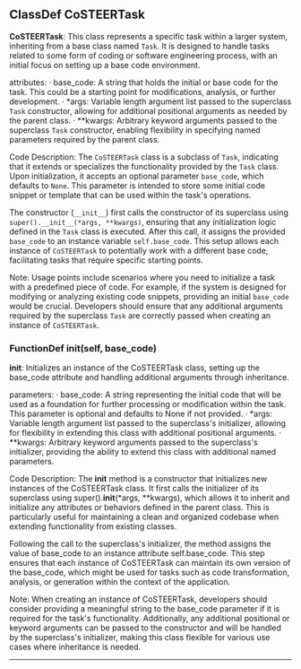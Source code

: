 ## ClassDef CoSTEERTask
**CoSTEERTask**: This class represents a specific task within a larger system, inheriting from a base class named `Task`. It is designed to handle tasks related to some form of coding or software engineering process, with an initial focus on setting up a base code environment.

attributes:
· base_code: A string that holds the initial or base code for the task. This could be a starting point for modifications, analysis, or further development.
· *args: Variable length argument list passed to the superclass `Task` constructor, allowing for additional positional arguments as needed by the parent class.
· **kwargs: Arbitrary keyword arguments passed to the superclass `Task` constructor, enabling flexibility in specifying named parameters required by the parent class.

Code Description: The `CoSTEERTask` class is a subclass of `Task`, indicating that it extends or specializes the functionality provided by the `Task` class. Upon initialization, it accepts an optional parameter `base_code`, which defaults to `None`. This parameter is intended to store some initial code snippet or template that can be used within the task's operations.

The constructor (`__init__`) first calls the constructor of its superclass using `super().__init__(*args, **kwargs)`, ensuring that any initialization logic defined in the `Task` class is executed. After this call, it assigns the provided `base_code` to an instance variable `self.base_code`. This setup allows each instance of `CoSTEERTask` to potentially work with a different base code, facilitating tasks that require specific starting points.

Note: Usage points include scenarios where you need to initialize a task with a predefined piece of code. For example, if the system is designed for modifying or analyzing existing code snippets, providing an initial `base_code` would be crucial. Developers should ensure that any additional arguments required by the superclass `Task` are correctly passed when creating an instance of `CoSTEERTask`.
### FunctionDef __init__(self, base_code)
**__init__**: Initializes an instance of the CoSTEERTask class, setting up the base_code attribute and handling additional arguments through inheritance.

parameters:
· base_code: A string representing the initial code that will be used as a foundation for further processing or modification within the task. This parameter is optional and defaults to None if not provided.
· *args: Variable length argument list passed to the superclass's initializer, allowing for flexibility in extending this class with additional positional arguments.
· **kwargs: Arbitrary keyword arguments passed to the superclass's initializer, providing the ability to extend this class with additional named parameters.

Code Description: The __init__ method is a constructor that initializes new instances of the CoSTEERTask class. It first calls the initializer of its superclass using super().__init__(*args, **kwargs), which allows it to inherit and initialize any attributes or behaviors defined in the parent class. This is particularly useful for maintaining a clean and organized codebase when extending functionality from existing classes.

Following the call to the superclass's initializer, the method assigns the value of base_code to an instance attribute self.base_code. This step ensures that each instance of CoSTEERTask can maintain its own version of the base_code, which might be used for tasks such as code transformation, analysis, or generation within the context of the application.

Note: When creating an instance of CoSTEERTask, developers should consider providing a meaningful string to the base_code parameter if it is required for the task's functionality. Additionally, any additional positional or keyword arguments can be passed to the constructor and will be handled by the superclass's initializer, making this class flexible for various use cases where inheritance is needed.
***
